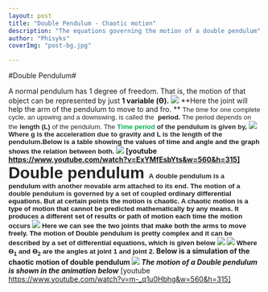 ```yaml
---
layout: post
title: "Double Pendulum - Chaotic motion"
description: "The equations governing the motion of a double pendulum"
author: "Phisyks"
coverImg: "post-bg.jpg"

---
```


#Double Pendulum#

A normal pendulum has 1 degree of freedom. That is, the motion of that object can be represented by just **1 variable (ϴ).** ![](http://phisyks.files.wordpress.com/2015/09/091615_0748_doublependu1.png)
**Here the joint will help the arm of the pendulum to move to and fro. 
** <span style="font-family:Arial;font-size:10pt;"><span style="color:#252525;background-color:white;">
The time for one complete cycle, an upswing and a downswing, is called the 
</span><span style="background-color:white;">**period<span style="color:#252525;">. </span>**<span style="color:#252525;">The period depends on the **length (L)** of the pendulum.</span> </span></span> <span style="color:#252525;font-family:Arial;font-size:10pt;background-color:white;">The <span style="color:#00b050;">**Time period **<span style="color:#252525;">of the pendulum is given by,</span> </span></span> ![](http://phisyks.files.wordpress.com/2015/09/091615_0748_doublependu2.png) <span style="color:#252525;font-family:Arial;font-size:10pt;background-color:white;"></span> <span style="color:#252525;font-family:Arial;font-size:10pt;background-color:white;">Where **g** is the acceleration due to gravity and **L** is the length of the pendulum.</span><span style="font-family:Arial;font-size:10pt;background-color:white;">**Below is a table showing the values of time and angle and the graph shows the relation between both.** </span> ![](http://phisyks.files.wordpress.com/2015/09/091615_0748_doublependu3.png) <span style="color:#252525;font-family:Arial;font-size:10pt;background-color:white;"></span> [youtube https://www.youtube.com/watch?v=ExYMfEsbYts&w=560&h=315] <span style="color:#252525;font-family:Arial;font-size:24pt;background-color:white;">**Double pendulum** </span> <span style="font-family:Arial;font-size:10pt;"><span style="color:#252525;background-color:white;">A **double pendulum** is a</span> <span style="background-color:white;">pendulum<span style="color:#252525;"> with another movable arm attached to its end. The motion of a double pendulum is governed by a set of coupled </span>ordinary differential equations. But at certain points the motion is **chaotic**.</span> </span> <span style="font-family:Arial;font-size:10pt;background-color:white;">A chaotic motion is a type of motion that cannot be predicted mathematically by any means. It produces a different set of results or path of motion each time the motion occurs </span> ![](http://phisyks.files.wordpress.com/2015/09/091615_0748_doublependu4.png) <span style="font-family:Arial;font-size:10pt;background-color:white;"></span> <span style="font-family:Arial;font-size:10pt;background-color:white;">Here we can see the two joints that make both the arms to move freely. The motion of Double pendulum is pretty complex and it can be described by a set of differential equations, which is given below </span> ![](http://phisyks.files.wordpress.com/2015/09/091615_0748_doublependu5.png) <span style="font-family:Arial;font-size:10pt;background-color:white;"></span> ![](http://phisyks.files.wordpress.com/2015/09/091615_0748_doublependu6.png) <span style="font-family:Arial;font-size:10pt;background-color:white;"></span> <span style="font-family:Arial;font-size:10pt;background-color:white;">Where ϴ<sub>1</sub> and ϴ<sub>2</sub> are the angles at joint 1 and joint 2. </span>**Below is a simulation of the chaotic motion of double pendulum** ![](http://phisyks.files.wordpress.com/2015/09/091615_0748_doublependu7.png) <span style="font-family:Arial;font-size:10pt;background-color:white;"></span> <span style="font-family:Arial;font-size:10pt;"><span style="color:#252525;background-color:white;">**_The motion of a Double pendulum is shown in the animation below_**</span> <span style="background-color:white;"></span> </span> [youtube https://www.youtube.com/watch?v=m-_q1u0Hbhg&w=560&h=315]
